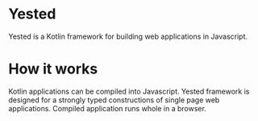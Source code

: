 Yested
======
Yested is a Kotlin framework for building web applications in Javascript. 

# How it works
Kotlin applications can be compiled into Javascript. Yested framework is designed for a strongly typed constructions of single page web applications. Compiled application runs whole in a browser. 

```

```
